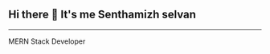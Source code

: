 ## Hi there 👋 It's me Senthamizh selvan

-----------------------------------------------------------------------------------

MERN Stack Developer